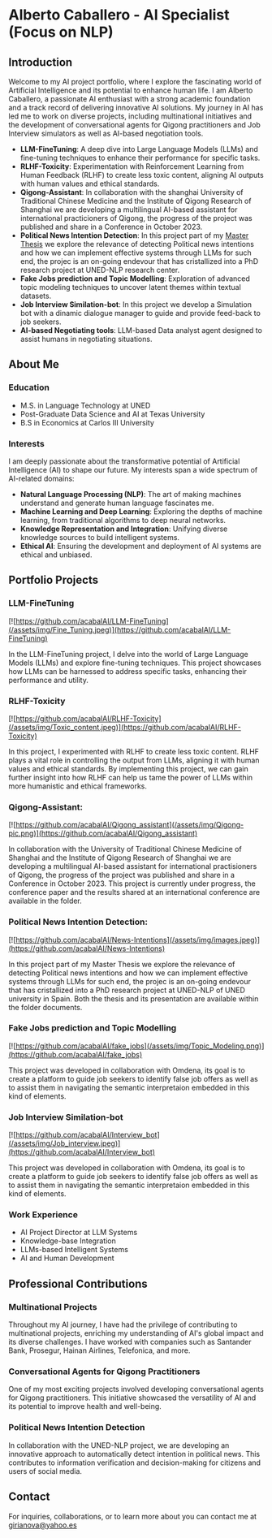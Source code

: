 # Alberto Caballero - AI Specialist (Focus on NLP)

## Introduction

Welcome to my AI project portfolio, where I explore the fascinating world of Artificial Intelligence and its potential to enhance human life. I am Alberto Caballero, a passionate AI enthusiast with a strong academic foundation and a track record of delivering innovative AI solutions. My journey in AI has led me to work on diverse projects, including multinational initiatives and the development of conversational agents for Qigong practitioners and Job Interview simulators as well as AI-based negotiation tools.

- **LLM-FineTuning**: A deep dive into Large Language Models (LLMs) and fine-tuning techniques to enhance their performance for specific tasks.
- **RLHF-Toxicity**: Experimentation with Reinforcement Learning from Human Feedback (RLHF) to create less toxic content, aligning AI outputs with human values and ethical standards.
- **Qigong-Assistant**: In collaboration with the shanghai University of Traditional Chinese Medicine and the Institute of Qigong Research of Shanghai we are developing a multilingual AI-based assistant for international practicioners of Qigong, the progress of the project was published and share in a Conference in October 2023.
- **Political News Intention Detection**: In this project part of my [Master Thesis](assets/documents/TFM_CaballeroHinojosaAlberto.pdf) we explore the relevance of detecting Political news intentions and how we can implement effective systems through LLMs for such end, the projec is an on-going endevour that has cristallized into a PhD research project at UNED-NLP research center.
- **Fake Jobs prediction and Topic Modelling**: Exploration of advanced topic modeling techniques to uncover latent themes within textual datasets.
- **Job Interview Similation-bot**: In this project we develop a Simulation bot with a dinamic dialogue manager to guide and provide feed-back to job seekers.
- **AI-based Negotiating tools**: LLM-based Data analyst agent designed to assist humans in negotiating situations.

## About Me

### Education

- M.S. in Language Technology at UNED
- Post-Graduate Data Science and AI at Texas University
- B.S in Economics at Carlos III University

### Interests

I am deeply passionate about the transformative potential of Artificial Intelligence (AI) to shape our future. My interests span a wide spectrum of AI-related domains:

- **Natural Language Processing (NLP)**: The art of making machines understand and generate human language fascinates me.
- **Machine Learning and Deep Learning**: Exploring the depths of machine learning, from traditional algorithms to deep neural networks.
- **Knowledge Representation and Integration**: Unifying diverse knowledge sources to build intelligent systems.
- **Ethical AI**: Ensuring the development and deployment of AI systems are ethical and unbiased.

## Portfolio Projects

### **LLM-FineTuning**
[![https://github.com/acabalAI/LLM-FineTuning](/assets/img/Fine_Tuning.jpeg)](https://github.com/acabalAI/LLM-FineTuning)

In the LLM-FineTuning project, I delve into the world of Large Language Models (LLMs) and explore fine-tuning techniques. This project showcases how LLMs can be harnessed to address specific tasks, enhancing their performance and utility.


### **RLHF-Toxicity**
[![https://github.com/acabalAI/RLHF-Toxicity](/assets/img/Toxic_content.jpeg)](https://github.com/acabalAI/RLHF-Toxicity)

In this project, I experimented with RLHF to create less toxic content. RLHF plays a vital role in controlling the output from LLMs, aligning it with human values and ethical standards. By implementing this project, we can gain further insight into how RLHF can help us tame the power of LLMs within more humanistic and ethical frameworks.

### **Qigong-Assistant**: 
[![https://github.com/acabalAI/Qigong_assistant](/assets/img/Qigong-pic.png)](https://github.com/acabalAI/Qigong_assistant)

In collaboration with the University of Traditional Chinese Medicine of Shanghai and the Institute of Qigong Research of Shanghai we are developing a multilingual AI-based assistant for international practisioners of Qigong, the progress of the project was published and share in a Conference in October 2023.
This project is currently under progress, the conference paper and the results shared at an international conference are available in the folder.


### **Political News Intention Detection**: 
[![https://github.com/acabalAI/News-Intentions](/assets/img/images.jpeg)](https://github.com/acabalAI/News-Intentions)

In this project part of my Master Thesis we explore the relevance of detecting Political news intentions and how we can implement effective systems through LLMs for such end, the projec is an on-going endevour that has cristallized into a PhD research project at UNED-NLP of UNED university in Spain.
Both the thesis and its presentation are available within the folder documents.

### **Fake Jobs prediction and Topic Modelling**
[![https://github.com/acabalAI/fake_jobs](/assets/img/Topic_Modeling.png)](https://github.com/acabalAI/fake_jobs)

This project was developed in collaboration with Omdena, its goal is to create a platform to guide job seekers to identify false job offers as well as to assist them in navigating the semantic interpretaion embedded in this kind of elements.

### **Job Interview Similation-bot**
[![https://github.com/acabalAI/Interview_bot](/assets/img/Job_interview.jpeg)](https://github.com/acabalAI/Interview_bot)

This project was developed in collaboration with Omdena, its goal is to create a platform to guide job seekers to identify false job offers as well as to assist them in navigating the semantic interpretaion embedded in this kind of elements.


### Work Experience

- AI Project Director at LLM Systems
- Knowledge-base Integration
- LLMs-based Intelligent Systems
- AI and Human Development

## Professional Contributions

### Multinational Projects

Throughout my AI journey, I have had the privilege of contributing to multinational projects, enriching my understanding of AI's global impact and its diverse challenges. I have worked with companies such as Santander Bank, Prosegur, Hainan Airlines, Telefonica, and more.

### Conversational Agents for Qigong Practitioners

One of my most exciting projects involved developing conversational agents for Qigong practitioners. This initiative showcased the versatility of AI and its potential to improve health and well-being.

### Political News Intention Detection

In collaboration with the UNED-NLP project, we are developing an innovative approach to automatically detect intention in political news. This contributes to information verification and decision-making for citizens and users of social media.

## Contact

For inquiries, collaborations, or to learn more about you can contact me at girianova@yahoo.es

